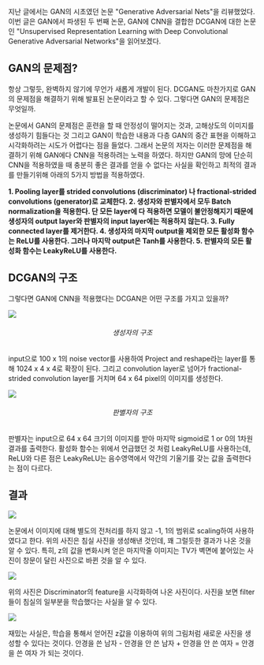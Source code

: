 지난 글에서는 GAN의 시초였던 논문 "Generative Adversarial Nets"을 리뷰했었다. 이번 글은 GAN에서 파생된 두 번째 논문, GAN에 CNN을 결합한 DCGAN에 대한 논문인 "Unsupervised Representation Learning with Deep Convolutional Generative Adversarial Networks"을 읽어보겠다.

## GAN의 문제점?

항상 그렇듯, 완벽하지 않기에 무언가 새롭게 개발이 된다. DCGAN도 마찬가지로 GAN의 문제점을 해결하기 위해 발표된 논문이라고 할 수 있다. 그렇다면 GAN의 문제점은 무엇일까.

논문에서 GAN의 문제점은 훈련을 할 때 안정성이 떨어지는 것과, 고해상도의 이미지를 생성하기 힘들다는 것 그리고 GAN이 학습한 내용과 다층 GAN의 중간 표현을 이해하고 시각화하려는 시도가 어렵다는 점을 들었다. 그래서 논문의 저자는 이러한 문제점을 해결하기 위해 GAN에다 CNN을 적용하려는 노력을 하였다. 하지만 GAN의 망에 단순히 CNN을 적용하였을 때 충분히 좋은 결과를 얻을 수 없다는 사실을 확인하고 최적의 결과를 만들기위해 아래의 5가지 방법을 적용하였다.


**1. Pooling layer를  strided convolutions (discriminator) 나 fractional-strided convolutions (generator)로 교체한다.
2. 생성자와 판별자에서 모두 Batch normalization을 적용한다. 단 모든 layer에 다 적용하면 모델이 불안정해지기 때문에 생성자의 output layer와 판별자의 input layer에는 적용하지 않는다.
3. Fully connected layer를 제거한다.
4. 생성자의 마지막 output을 제외한 모든 활성화 함수는 ReLU를 사용한다. 그러나 마지막 output은 Tanh를 사용한다.
5. 판별자의 모든 활성화 함수는 LeakyReLU를 사용한다.**

## DCGAN의 구조

그렇다면 GAN에 CNN을 적용했다는 DCGAN은 어떤 구조를 가지고 있을까?

![](https://images.velog.io/images/sanha9999/post/f160ef03-1703-477c-9020-35a92fb701e1/image.png)<center><h6>생성자의 구조</h6></center>

input으로 100 x 1의 noise vector를 사용하여 Project and reshape라는 layer를 통해 1024 x 4 x 4로 확장이 된다. 그리고 convolution layer로 넘어가 fractional-strided convolution layer를 거치며 64 x 64 pixel의 이미지를 생성한다.

![](https://images.velog.io/images/sanha9999/post/c2db8544-423c-4878-b963-a865332e9d5f/image.png)<center><h6>판별자의 구조</h6></center>

판별자는 input으로 64 x 64 크기의 이미지를 받아 마지막 sigmoid로 1 or 0의 1차원 결과를 출력한다. 활성화 함수는 위에서 언급했던 것 처럼 LeakyReLU를 사용하는데, ReLU와 다른 점은 LeakyReLU는 음수영역에서 약간의 기울기를 갖는 값을 출력한다는 점이 다르다.


## 결과

![](https://images.velog.io/images/sanha9999/post/86e488ea-d303-41c3-aefc-ad943af3782b/image.png)

논문에서 이미지에 대해 별도의 전처리를 하지 않고 -1, 1의 범위로 scaling하여 사용하였다고 한다. 위의 사진은 침실 사진을 생성해낸 것인데, 꽤 그럴듯한 결과가 나온 것을 알 수 있다. 특히, z의 값을 변화시켜 얻은 마지막줄 이미지는 TV가 벽면에 붙어있는 사진이 창문이 달린 사진으로 바뀐 것을 알 수 있다.

![](https://images.velog.io/images/sanha9999/post/18d75fd2-70cb-4eba-93ec-21504aec4b11/image.png)

위의 사진은 Discriminator의 feature을 시각화하여 나온 사진이다. 사진을 보면 filter들이 침실의 일부분을 학습했다는 사실을 알 수 있다.

![](https://images.velog.io/images/sanha9999/post/29817b36-a4e3-4dce-a5a3-9977dd861052/image.png)

재밌는 사실은, 학습을 통해서 얻어진 z값을 이용하여 위의 그림처럼 새로운 사진을 생성할 수 있다는 것이다. 안경을 쓴 남자 - 안경을 안 쓴 남자 + 안경을 안 쓴 여자 = 안경을 쓴 여자 가 되는 것이다.